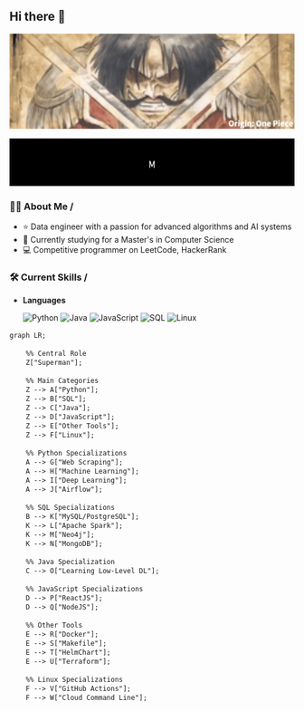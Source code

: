 ## Hi there 👋

<p align="center">
  <img src="introduce_gif/sd_result.gif" alt="GIF">
</p>

<p align="center">
  <img src="introduce_gif/output.gif" alt="Introduction GIF">
</p>

### 👨‍💻 About Me /

- ⭐ Data engineer with a passion for advanced algorithms and AI systems
- 🌱 Currently studying for a Master's in Computer Science
- 💻 Competitive programmer on LeetCode, HackerRank

### 🛠️ Current Skills /

- **Languages**  

  ![Python](https://img.shields.io/badge/Python-3776AB?style=for-the-badge&logo=python&logoColor=white "Python Programming Language") 
  ![Java](https://img.shields.io/badge/Java-ED8B00?style=for-the-badge&logo=java&logoColor=white "Java Programming Language")
  ![JavaScript](https://img.shields.io/badge/JavaScript-323330?style=for-the-badge&logo=javascript&logoColor=F7DF1E "JavaScript Programming Language")
  ![SQL](https://img.shields.io/badge/SQL-4479A1?style=for-the-badge&logo=sql&logoColor=white "SQL for Database Management")
  ![Linux](https://img.shields.io/badge/Linux-FCC624?style=for-the-badge&logo=linux&logoColor=black "Linux Operating System")

```mermaid
graph LR;

    %% Central Role
    Z["Superman"];
    
    %% Main Categories
    Z --> A["Python"];
    Z --> B["SQL"];
    Z --> C["Java"];
    Z --> D["JavaScript"];
    Z --> E["Other Tools"];
    Z --> F["Linux"];
    
    %% Python Specializations
    A --> G["Web Scraping"];
    A --> H["Machine Learning"];
    A --> I["Deep Learning"];
    A --> J["Airflow"];
    
    %% SQL Specializations
    B --> K["MySQL/PostgreSQL"];
    K --> L["Apache Spark"];
    K --> M["Neo4j"];
    K --> N["MongoDB"];
    
    %% Java Specialization
    C --> O["Learning Low-Level DL"];
    
    %% JavaScript Specializations
    D --> P["ReactJS"];
    D --> Q["NodeJS"];
    
    %% Other Tools
    E --> R["Docker"];
    E --> S["Makefile"];
    E --> T["HelmChart"];
    E --> U["Terraform"];
    
    %% Linux Specializations
    F --> V["GitHub Actions"];
    F --> W["Cloud Command Line"];



```